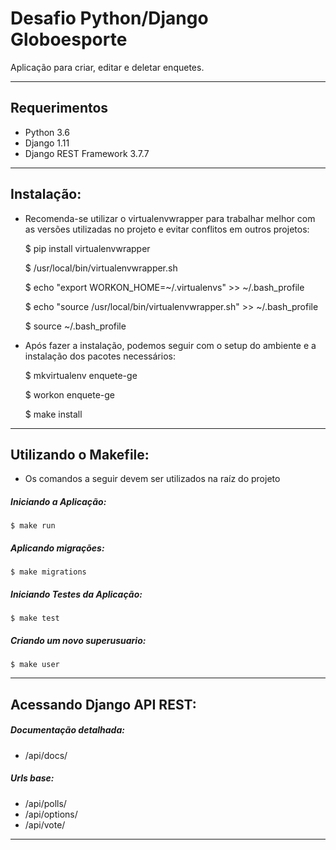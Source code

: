 # Desafio Python/Django Globoesporte

Aplicação para criar, editar e deletar enquetes.

---

## Requerimentos

- Python 3.6
- Django 1.11
- Django REST Framework 3.7.7

---

## Instalação:

* Recomenda-se utilizar o virtualenvwrapper para trabalhar melhor com as versões utilizadas no projeto e evitar conflitos em outros projetos:

    $ pip install virtualenvwrapper

    $ /usr/local/bin/virtualenvwrapper.sh 

    $ echo "export WORKON_HOME=~/.virtualenvs" >> ~/.bash_profile

    $ echo "source /usr/local/bin/virtualenvwrapper.sh" >> ~/.bash_profile 

    $ source ~/.bash_profile  


* Após fazer a instalação, podemos seguir com o setup do ambiente e a instalação dos pacotes necessários:

    $ mkvirtualenv enquete-ge

    $ workon enquete-ge

    $ make install
   
---

## Utilizando o Makefile:

- Os comandos a seguir devem ser utilizados na raíz do projeto

#####  Iniciando a Aplicação:
 
    $ make run

#####  Aplicando migrações:
 
    $ make migrations

##### Iniciando Testes da Aplicação:
 
    $ make test

##### Criando um novo superusuario:
 
    $ make user

---

## Acessando Django API REST:

##### Documentação detalhada:
* /api/docs/

##### Urls base:
* /api/polls/
* /api/options/
* /api/vote/

---

<!-- ## Bonus

No save dos votos, podemos ter uma carga muito grande de votos. Para solucionar este problema, crie uma fila de votos na memória e descarregue no banco a cada 1 minuto.

View Django template para a enquete (não precisa ficar bonito, mas não pode ser terrivelmente feio) (ok)

View Admin com dados interesantes sobre a enquete 

Testes unitários também são bem-vindos

Rodando em ambiente docker e deploy em Heroku ou PythonAnywhere -->



